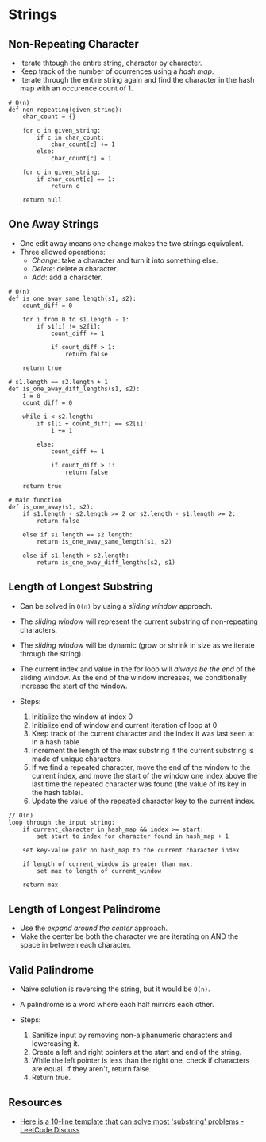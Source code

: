 # Strings

## Non-Repeating Character

* Iterate thtough the entire string, character by character.
* Keep track of the number of ocurrences using a *hash map*.
* Iterate through the entire string again and find the character in the hash map
  with an occurence count of 1.

```
# O(n)
def non_repeating(given_string):
    char_count = {}

    for c in given_string:
        if c in char_count:
            char_count[c] += 1
        else:
            char_count[c] = 1

    for c in given_string:
        if char_count[c] == 1:
            return c

    return null
```

## One Away Strings

* One edit away means one change makes the two strings equivalent.
* Three allowed operations:
  * *Change*: take a character and turn it into something else.
  * *Delete*: delete a character.
  * *Add*: add a character.

```
# O(n)
def is_one_away_same_length(s1, s2):
    count_diff = 0

    for i from 0 to s1.length - 1:
        if s1[i] != s2[i]:
            count_diff += 1

            if count_diff > 1:
                return false

    return true

# s1.length == s2.length + 1
def is_one_away_diff_lengths(s1, s2):
    i = 0
    count_diff = 0

    while i < s2.length:
        if s1[i + count_diff] == s2[i]:
            i += 1

        else:
            count_diff += 1

            if count_diff > 1:
                return false

    return true

# Main function
def is_one_away(s1, s2):
    if s1.length - s2.length >= 2 or s2.length - s1.length >= 2:
        return false

    else if s1.length == s2.length:
        return is_one_away_same_length(s1, s2)

    else if s1.length > s2.length:
        return is_one_away_diff_lengths(s2, s1)
```

## Length of Longest Substring

* Can be solved in `O(n)` by using a *sliding window* approach.
* The *sliding window* will represent the current substring of non-repeating characters.
* The *sliding window* will be dynamic (grow or shrink in size as we iterate through the string).
* The current index and value in the for loop will *always be the end* of the sliding window. As the end of the window increases, we conditionally increase the start of the window.

* Steps:
  1. Initialize the window at index 0
  2. Initialize end of window and current iteration of loop at 0
  3. Keep track of the current character and the index it was last seen at in a hash table
  4. Increment the length of the max substring if the current substring is made of unique characters.
  5. If we find a repeated character, move the end of the window to the current index, and move the start of the window one index above the last time the repeated character was found (the value of its key in the hash table).
  6. Update the value of the repeated character key to the current index.

```
// O(n)
loop through the input string:
    if current_character in hash_map && index >= start:
        set start to index for character found in hash_map + 1

    set key-value pair on hash_map to the current character index

    if length of current_window is greater than max:
        set max to length of current_window

    return max
```

## Length of Longest Palindrome

* Use the *expand around the center* approach.
* Make the center be both the character we are iterating on AND the space in between each character.

## Valid Palindrome

* Naive solution is reversing the string, but it would be `O(n)`.
* A palindrome is a word where each half mirrors each other.

* Steps:
  1. Sanitize input by removing non-alphanumeric characters and lowercasing it.
  2. Create a left and right pointers at the start and end of the string.
  3. While the left pointer is less than the right one, check if characters are equal. If they aren't, return false.
  4. Return true.


## Resources

* [Here is a 10-line template that can solve most 'substring' problems - LeetCode Discuss](https://leetcode.com/problems/minimum-window-substring/discuss/26808/here-is-a-10-line-template-that-can-solve-most-substring-problems)
